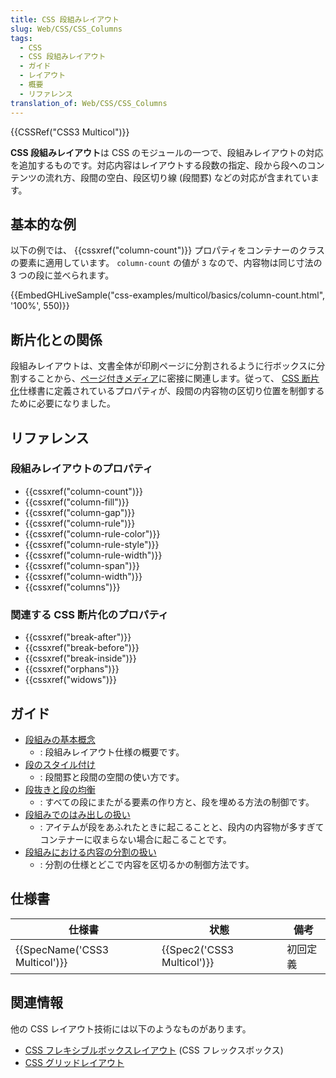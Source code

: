 ```yaml
---
title: CSS 段組みレイアウト
slug: Web/CSS/CSS_Columns
tags:
  - CSS
  - CSS 段組みレイアウト
  - ガイド
  - レイアウト
  - 概要
  - リファレンス
translation_of: Web/CSS/CSS_Columns
---
```

{{CSSRef("CSS3 Multicol")}}

**CSS 段組みレイアウト**は CSS のモジュールの一つで、段組みレイアウトの対応を追加するものです。対応内容はレイアウトする段数の指定、段から段へのコンテンツの流れ方、段間の空白、段区切り線 (段間罫) などの対応が含まれています。

## 基本的な例

以下の例では、 {{cssxref("column-count")}} プロパティをコンテナーのクラスの要素に適用しています。 `column-count` の値が `3` なので、内容物は同じ寸法の 3 つの段に並べられます。

{{EmbedGHLiveSample("css-examples/multicol/basics/column-count.html", '100%', 550)}}

## 断片化との関係

段組みレイアウトは、文書全体が印刷ページに分割されるように行ボックスに分割することから、[ページ付きメディア](/ja/docs/Web/CSS/CSS_Pages)に密接に関連します。従って、 [CSS 断片化](/ja/docs/Web/CSS/CSS_Fragmentation)仕様書に定義されているプロパティが、段間の内容物の区切り位置を制御するために必要になりました。

## リファレンス

### 段組みレイアウトのプロパティ

- {{cssxref("column-count")}}
- {{cssxref("column-fill")}}
- {{cssxref("column-gap")}}
- {{cssxref("column-rule")}}
- {{cssxref("column-rule-color")}}
- {{cssxref("column-rule-style")}}
- {{cssxref("column-rule-width")}}
- {{cssxref("column-span")}}
- {{cssxref("column-width")}}
- {{cssxref("columns")}}

### 関連する CSS 断片化のプロパティ

- {{cssxref("break-after")}}
- {{cssxref("break-before")}}
- {{cssxref("break-inside")}}
- {{cssxref("orphans")}}
- {{cssxref("widows")}}

## ガイド

- [段組みの基本概念](/ja/docs/Web/CSS/CSS_Columns/Basic_Concepts_of_Multicol)
  - : 段組みレイアウト仕様の概要です。
- [段のスタイル付け](/ja/docs/Web/CSS/CSS_Columns/Styling_Columns)
  - : 段間罫と段間の空間の使い方です。
- [段抜きと段の均衡](/ja/docs/Web/CSS/CSS_Columns/Spanning_Columns)
  - : すべての段にまたがる要素の作り方と、段を埋める方法の制御です。
- [段組みでのはみ出しの扱い](/ja/docs/Web/CSS/CSS_Columns/Handling_Overflow_in_Multicol)
  - : アイテムが段をあふれたときに起こることと、段内の内容物が多すぎてコンテナーに収まらない場合に起こることです。
- [段組みにおける内容の分割の扱い](/ja/docs/Web/CSS/CSS_Columns/Handling_content_breaks_in_multicol)
  - : 分割の仕様とどこで内容を区切るかの制御方法です。

## 仕様書

| 仕様書                        | 状態                       | 備考     |
| ----------------------------- | -------------------------- | -------- |
| {{SpecName('CSS3 Multicol')}} | {{Spec2('CSS3 Multicol')}} | 初回定義 |

## 関連情報

他の CSS レイアウト技術には以下のようなものがあります。

- [CSS フレキシブルボックスレイアウト](/ja/docs/Web/CSS/CSS_Flexible_Box_Layout) (CSS フレックスボックス)
- [CSS グリッドレイアウト](/ja/docs/Web/CSS/CSS_Grid_Layout)
